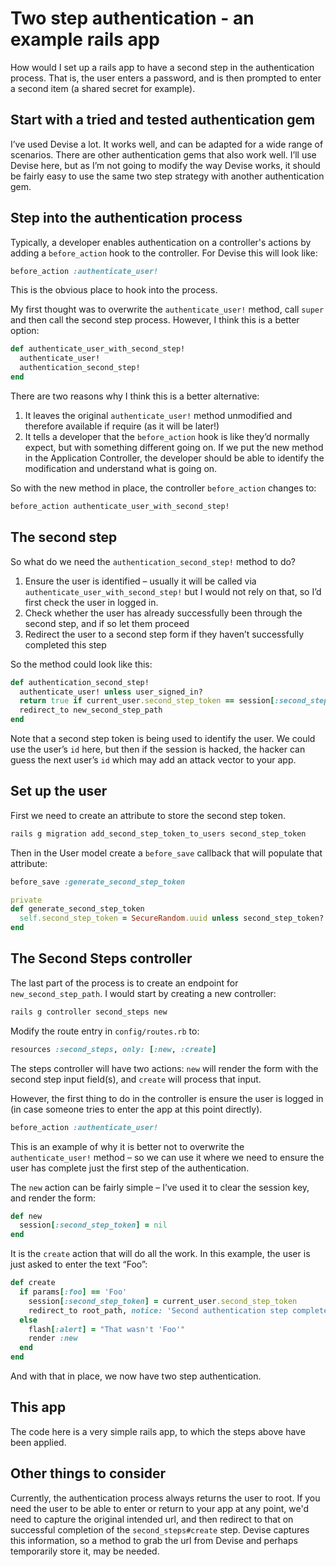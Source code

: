 Two step authentication - an example rails app
==============================================

How would I set up a rails app to have a second step in the authentication process. 
That is, the user enters a password, and is then prompted to enter a second item 
(a shared secret for example).

Start with a tried and tested authentication gem
------------------------------------------------

I’ve used Devise a lot. It works well, and can be adapted for a wide range of scenarios. 
There are other authentication gems that also work well. I’ll use Devise here, but as 
I’m not going to modify the way Devise works, it should be fairly easy to use the 
same two step strategy with another authentication gem.

Step into the authentication process
------------------------------------

Typically, a developer enables authentication on a controller's actions by adding a 
`before_action` hook to the controller. For Devise this will look like:

```ruby
before_action :authenticate_user!
```

This is the obvious place to hook into the process. 

My first thought was to overwrite the `authenticate_user!` method, call `super` and 
then call the second step process. However, I think this is a better option:


```ruby
def authenticate_user_with_second_step!
  authenticate_user!
  authentication_second_step!
end
```

There are two reasons why I think this is a better alternative:

1.  It leaves the original `authenticate_user!` method unmodified and therefore available 
    if require (as it will be later!)
2.  It tells a developer that the `before_action` hook is like they’d normally expect, 
    but with something different going on. If we put the new method in the Application 
    Controller, the developer should be able to identify the modification and understand 
    what is going on.

So with the new method in place, the controller `before_action` changes to:

```ruby
before_action authenticate_user_with_second_step!
```

The second step
---------------

So what do we need the `authentication_second_step!` method to do?

1.  Ensure the user is identified – usually it will be called via 
    `authenticate_user_with_second_step!` but I would not rely on that, so I’d first 
    check the user in logged in.
2.  Check whether the user has already successfully been through the second step, and if 
    so let them proceed
3.  Redirect the user to a second step form if they haven’t successfully completed this 
    step

So the method could look like this:

```ruby
def authentication_second_step!
  authenticate_user! unless user_signed_in?
  return true if current_user.second_step_token == session[:second_step_token]
  redirect_to new_second_step_path
end
```

Note that a second step token is being used to identify the user. We could use the user’s 
`id` here, but then if the session is hacked, the hacker can guess the next user’s `id` 
which may add an attack vector to your app.

Set up the user
---------------

First we need to create an attribute to store the second step token.

```ruby
rails g migration add_second_step_token_to_users second_step_token
```

Then in the User model create a `before_save` callback that will populate that attribute:

```ruby
before_save :generate_second_step_token

private
def generate_second_step_token
  self.second_step_token = SecureRandom.uuid unless second_step_token?
end
```

The Second Steps controller
---------------------------

The last part of the process is to create an endpoint for `new_second_step_path`. I 
would start by creating a new controller:

```ruby
rails g controller second_steps new
```

Modify the route entry in `config/routes.rb` to:

```ruby
resources :second_steps, only: [:new, :create]
```

The steps controller will have two actions: `new` will render the form with the second 
step input field(s), and `create` will process that input.

However, the first thing to do in the controller is ensure the user is logged in 
(in case someone tries to enter the app at this point directly).

```ruby 
before_action :authenticate_user!
```

This is an example of why it is better not to overwrite the `authenticate_user!` method – 
so we can use it where we need to ensure the user has complete just the first step 
of the authentication.

The `new` action can be fairly simple – I’ve used it to clear the session key, and render 
the form:

```ruby
def new
  session[:second_step_token] = nil
end
```

It is the `create` action that will do all the work. In this example, the user is just 
asked to enter the text “Foo”:

```ruby
def create
  if params[:foo] == 'Foo'
    session[:second_step_token] = current_user.second_step_token
    redirect_to root_path, notice: 'Second authentication step completed'
  else
    flash[:alert] = "That wasn't 'Foo'"
    render :new
  end
end
```

And with that in place, we now have two step authentication.

This app
--------

The code here is a very simple rails app, to which the steps above have been applied.

Other things to consider
------------------------

Currently, the authentication process always returns the user to root. If you need
the user to be able to enter or return to your app at any point, we'd need to 
capture the original intended url, and then redirect to that on successful completion
of the `second_steps#create` step. Devise captures this information, so a method to
grab the url from Devise and perhaps temporarily store it, may be needed.